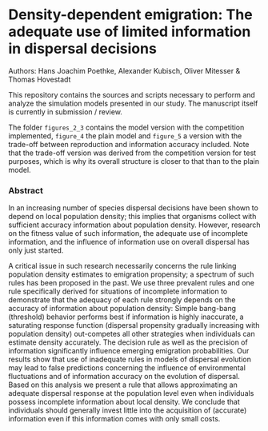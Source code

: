 # Density-dependent emigration: The adequate use of limited information in dispersal decisions

Authors: Hans Joachim Poethke, Alexander Kubisch, Oliver Mitesser &amp; Thomas Hovestadt

This repository contains the sources and scripts necessary to perform and analyze the simulation models presented in our study. The manuscript itself is currently in submission / review.

The folder `figures_2_3` contains the model version with the competition implemented, `figure_4` the plain model and `figure_5` a version with the trade-off between reproduction and information accuracy included. Note that the trade-off version was derived from the competition version for test purposes, which is why its overall structure is closer to that than to the plain model.

### Abstract

In an increasing number of species dispersal decisions have been shown to depend on local population density; this implies that organisms collect with sufficient accuracy information about population density. However, research on the fitness value of such information, the adequate use of incomplete information, and the influence of information use on overall dispersal has only just started.

A critical issue in such research necessarily concerns the rule linking population density estimates to emigration propensity; a spectrum of such rules has been proposed in the past. We use three prevalent rules and one rule specifically derived for situations of incomplete information to demonstrate that the adequacy of each rule strongly depends on the accuracy of information about population density: Simple bang-bang (threshold) behavior performs best if information is highly inaccurate, a saturating response function (dispersal propensity gradually increasing with population density) out-competes all other strategies when individuals can estimate density accurately. The decision rule as well as the precision of information significantly influence emerging emigration probabilities. Our results show that use of inadequate rules in models of dispersal evolution may lead to false predictions concerning the influence of environmental fluctuations and of information accuracy on the evolution of dispersal. Based on this analysis we present a rule that allows approximating an adequate dispersal response at the population level even when individuals possess incomplete information about local density. We conclude that individuals should generally invest little into the acquisition of (accurate) information even if this information comes with only small costs.
